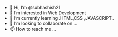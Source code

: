- 👋 Hi, I’m @subhashish21
- 👀 I’m interested in Web Development
- 🌱 I’m currently learning .HTML,CSS ,JAVASCRIPT..
- 💞️ I’m looking to collaborate on ...
- 📫 How to reach me ...

<!---
subhashish21/subhashish21 is a ✨ special ✨ repository because its `README.md` (this file) appears on your GitHub profile.
You can click the Preview link to take a look at your changes.
--->
